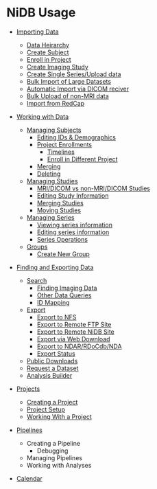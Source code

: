 # NiDB Usage

- <a href="importing-data.html">Importing Data</a>
  - <a href="importing-data.html#data-heirarchy">Data Heirarchy</a>
  - <a href="importing-data.html#create-subject">Create Subject</a>
  - <a href="importing-data.html#enroll-in-project">Enroll in Project</a>
  - <a href="importing-data.html#create-imaging-study">Create Imaging Study</a>
  - <a href="importing-data.html#create-single-seriesupload-data">Create Single Series/Upload data</a>
  - <a href="importing-data.html#bulk-import-of-large-datasets">Bulk Import of Large Datasets</a>
  - <a href="importing-data.html#automatic-import-via-dicom-receiver">Automatic Import via DICOM reciver</a>
  - <a href="importing-data.html#bulk-upload-of-non-mri-data">Bulk Upload of non-MRI data</a>
  - <a href="redcapimport.html">Import from RedCap</a> 
- <a href="working-with-data.html">Working with Data</a>
  - <a href="working-with-data.html#managing-subjects">Managing Subjects</a>
    - <a href="working-with-data.html#editing-ids-demographics">Editing IDs & Demographics</a>
    - <a href="working-with-data.html#project-enrollments">Project Enrollments</a>
      - <a href="working-with-data.html#timelines">Timelines</a>
      - <a href="working-with-data.html#enroll-in-different-project">Enroll in Different Project</a>
    - <a href="working-with-data.html#merging">Merging</a>
    - <a href="working-with-data.html#deleting">Deleting</a>
  - <a href="working-with-data.html#managing-studies">Managing Studies</a>
    - <a href="working-with-data.html#mridicom-vs-non-mridicom-studies">MRI/DICOM vs non-MRI/DICOM Studies</a>
    - <a href="working-with-data.html#editing-study-information">Editing Study Information</a>
    - <a href="working-with-data.html#merging-studies">Merging Studies</a>
    - <a href="working-with-data.html#moving-studies">Moving Studies</a>
  - <a href="working-with-data.html#managing-series">Managing Series</a>
    - <a href="working-with-data.html#viewing-series-information">Viewing series information</a>
    - <a href="working-with-data.html#editing-series-information">Editing series information</a>
    - <a href="working-with-data.html#series-operations">Series Operations</a>
  - <a href="working-with-data.html#groups">Groups</a>
    - <a href="working-with-data.html#create-new-groups">Create New Group</a>
- <a href="finding-data.html">Finding and Exporting Data</a>
  - <a href="finding-data.html#search">Search</a>
    - <a href="finding-data.html#finding-imaging-date">Finding Imaging Data</a>
    - <a href="finding-data.html#other-data-queries">Other Data Queries</a>
    - <a href="finding-data.html#id-mapping">ID Mapping</a>
  - <a href="finding-data.html#export">Export</a>
    - <a href="finding-data.html#export-to-nfs">Export to NFS</a>
    - <a href="finding-data.html#export-to-remote-ftp-site">Export to Remote FTP Site</a>
    - <a href="finding-data.html#export-to-remote-nidb-site">Export to Remote NiDB Site</a>
    - <a href="finding-data.html#export-via-web-download">Export via Web Download</a>
    - <a href="finding-data.html#export-to-ndar-rdocdbnda">Export to NDAR/RDoCdb/NDA</a>
    - <a href="finding-data.html#export-status">Export Status</a>
  - <a href="finding-data.html#public-downloads">Public Downloads</a>
  - <a href="finding-data.html#request-a-dataset">Request a Dataset</a>
  - <a href="finding-data.md#analysis-builder">Analysis Builder</a>
- <a href="projects.html">Projects</a>
   - <a href="projects.html#creating-a-project">Creating a Project</a>
   - <a href="projects.html#project-setup">Project Setup</a>
   - <a href="projects.html#working-with-a-project">Working With a Project</a>

- <a href="pipelines.html">Pipelines</a>
  - Creating a Pipeline
    - Debugging
  - Managing Pipelines
  - Working with Analyses
- <a href="calendar.html">Calendar</a>

